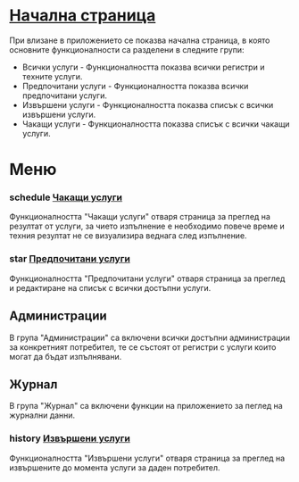 # [Начална страница](admin)
При влизане в приложението се показва начална страница, в която основните функционалности са разделени в следните групи:
* Всички услуги - Функционалността показва всички регистри и тeхните услуги. 
* Предпочитани услуги - Функционалността показва всички предпочитани услуги.
* Извършени услуги - Функционалността показва списък с всички извършени услуги.
* Чакащи услуги - Функционалността показва списък с всички чакащи услуги.

# Меню

### <span class="material-icons pr-2">schedule</span> [Чакащи услуги](admin/help/FavouriteReports.md)
Функционалността "Чакащи услуги" отваря страница за преглед на резултат от услуги, за чието изпълнение е необходимо повече време и техния резултат не се визуализира веднага след изпълнение.

### <span class="material-icons pr-2">star</span> [Предпочитани услуги](admin/help/FavouriteReports.md)
Функционалността "Предпочитани услуги" отваря страница за преглед и редактиране на списък с всички достъпни услуги.

## Администрации
В група "Администрации" са включени всички достъпни администрации за конкретният потребител, те се състоят от регистри с услуги които могат да бъдат изпълнявани.

## Журнал
В група "Журнал" са включени функции на приложението за пеглед на журнални данни. 

### <span class="material-icons pr-2">history</span> [Извършени услуги](admin/help/UserActions.md)
Функционалността "Извършени услуги" отваря страница за преглед на извършените до момента услуги за даден потребител.